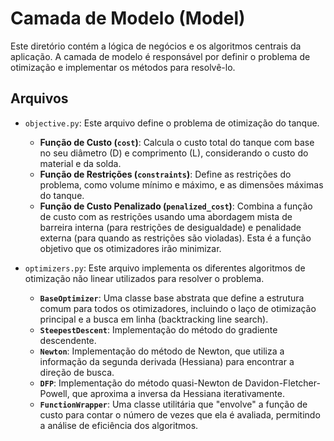# Camada de Modelo (Model)

Este diretório contém a lógica de negócios e os algoritmos centrais da aplicação. A camada de modelo é responsável por definir o problema de otimização e implementar os métodos para resolvê-lo.

## Arquivos

-   `objective.py`: Este arquivo define o problema de otimização do tanque.
    -   **Função de Custo (`cost`)**: Calcula o custo total do tanque com base no seu diâmetro (D) e comprimento (L), considerando o custo do material e da solda.
    -   **Função de Restrições (`constraints`)**: Define as restrições do problema, como volume mínimo e máximo, e as dimensões máximas do tanque.
    -   **Função de Custo Penalizado (`penalized_cost`)**: Combina a função de custo com as restrições usando uma abordagem mista de barreira interna (para restrições de desigualdade) e penalidade externa (para quando as restrições são violadas). Esta é a função objetivo que os otimizadores irão minimizar.

-   `optimizers.py`: Este arquivo implementa os diferentes algoritmos de otimização não linear utilizados para resolver o problema.
    -   **`BaseOptimizer`**: Uma classe base abstrata que define a estrutura comum para todos os otimizadores, incluindo o laço de otimização principal e a busca em linha (backtracking line search).
    -   **`SteepestDescent`**: Implementação do método do gradiente descendente.
    -   **`Newton`**: Implementação do método de Newton, que utiliza a informação da segunda derivada (Hessiana) para encontrar a direção de busca.
    -   **`DFP`**: Implementação do método quasi-Newton de Davidon-Fletcher-Powell, que aproxima a inversa da Hessiana iterativamente.
    -   **`FunctionWrapper`**: Uma classe utilitária que "envolve" a função de custo para contar o número de vezes que ela é avaliada, permitindo a análise de eficiência dos algoritmos.
